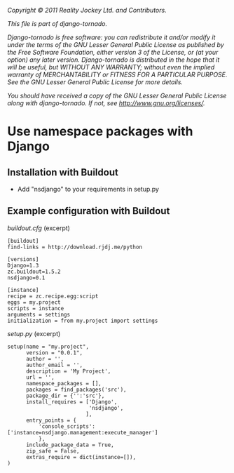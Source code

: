 _Copyright &copy; 2011 Reality Jockey Ltd. and Contributors._

_This file is part of django-tornado._

_Django-tornado is free software: you can redistribute it and/or modify it under the terms of the GNU Lesser General Public License as published by the Free Software Foundation, either version 3 of the License, or (at your option) any later version. Django-tornado is distributed in the hope that it will be useful, but WITHOUT ANY WARRANTY; without even the implied warranty of MERCHANTABILITY or FITNESS FOR A PARTICULAR PURPOSE. See the GNU Lesser General Public License for more details._

_You should have received a copy of the GNU Lesser General Public License along with django-tornado. If not, see <http://www.gnu.org/licenses/>._


Use namespace packages with Django
==================================

Installation with Buildout
--------------------------

  - Add "nsdjango" to your requirements in setup.py


Example configuration with Buildout
-----------------------------------

*buildout.cfg* (excerpt)

    [buildout]
    find-links = http://download.rjdj.me/python

    [versions]
    Django=1.3
    zc.buildout=1.5.2
    nsdjango=0.1

    [instance]
    recipe = zc.recipe.egg:script
    eggs = my.project
    scripts = instance
    arguments = settings
    initialization = from my.project import settings
    

*setup.py* (excerpt)

    setup(name = "my.project",
          version = "0.0.1",
          author = '',
          author_email = '',
          description = 'My Project',
          url = '',
    	  namespace_packages = [],
          packages = find_packages('src'),
          package_dir = {'':'src'},
          install_requires = ['Django',
                              'nsdjango',
                             ],
          entry_points = {
              'console_scripts':['instance=nsdjango.management:execute_manager']
              },
          include_package_data = True,
          zip_safe = False,
          extras_require = dict(instance=[]),
    )


